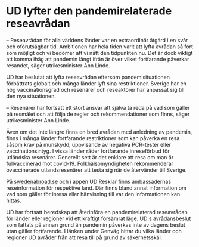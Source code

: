 # UD lyfter den pandemirelaterade reseavrådan

– Reseavrådan för alla världens länder var en extraordinär åtgärd i en svår och oförutsägbar tid. Ambitionen har hela tiden varit att lyfta avrådan så fort som möjligt och vi bedömer att vi nått den tidpunkten nu. Det är dock viktigt att komma ihåg att pandemin långt ifrån är över vilket fortfarande påverkar resandet, säger utrikesminister Ann Linde.

UD har beslutat att lyfta reseavrådan eftersom pandemisituationen förbättrats globalt och många länder lyft sina restriktioner. Sverige har en hög vaccinationsgrad och resenärer och reseaktörer har anpassat sig till den nya situationen.

– Resenärer har fortsatt ett stort ansvar att själva ta reda på vad som gäller på resmålet och att följa de regler och rekommendationer som finns, säger utrikesminister Ann Linde.

Även om det inte längre finns en bred avrådan med anledning av pandemin, finns i många länder fortfarande restriktioner som kan påverka en resa såsom krav på munskydd, uppvisande av negativa PCR-tester eller vaccinationsintyg. I vissa länder råder fortfarande inreseförbud för utländska resenärer. Generellt sett är det enklare att resa om man är fullvaccinerad mot covid-19. Folkhälsomyndigheten rekommenderar ovaccinerade utlandsresenärer att testa sig när de återvänder till Sverige.

På [swedenabroad.se](http://www.swedenabroad.se) och i appen UD Resklar finns ambassadernas reseinformation för respektive land. Där finns bland annat information om vad som gäller för inresa eller hänvisning till var den informationen kan hittas.

UD har fortsatt beredskap att återinföra en pandemirelaterad reseavrådan för länder eller regioner vid ett kraftigt försämrat läge. UD:s avrådansbeslut som fattats på annan grund än pandemin påverkas inte av dagens beslut utan gäller fortfarande. I länken under Genväg hittar du vilka länder och regioner UD avråder från att resa till på grund av säkerhetsskäl.
